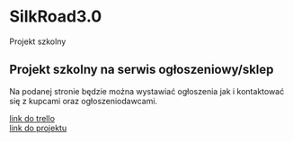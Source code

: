 # SilkRoad3.0
Projekt szkolny
## Projekt szkolny na serwis ogłoszeniowy/sklep
Na podanej stronie będzie można wystawiać ogłoszenia jak i kontaktować się z kupcami oraz ogłoszeniodawcami.

[link do trello](https://trello.com/b/NwJu7gpP)<br>
[link do projektu](https://www.figma.com/file/BPlLVa1YEHUPW1Mz13GVdC/Untitled?type=design&mode=design&t=RfFqGRIWNZzYRRNz-1)

